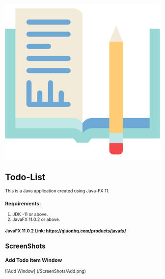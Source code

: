 ![GitHub Logo](/src/com/saransh/todolist/icon/icon.png)
# Todo-List
This is a Java application created using Java-FX 11.

### Requirements:
1. JDK -11 or above.
2. JavaFX 11.0.2 or above.
#### JavaFX 11.0.2 Link: https://gluonhq.com/products/javafx/

## ScreenShots

### Add Todo Item Window
![Add Window] (/ScreenShots/Add.png)
